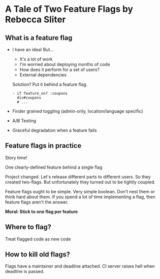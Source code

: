 # A Tale of Two Feature Flags by Rebecca Sliter

## What is a feature flag

- I have an idea! But...
  - It's a lot of work
  - I'm worried about deploying months of code
  - How does it perform for a set of users?
  - External dependencies

  Solution? Put it behind a feature flag.

  ```
  - if feature_on? :coupons
    div#coupons
    # ...
  ```

- Finder grained toggling (admin-only, location/language specific)
- A/B Testing
- Graceful degradation when a feature fails

## Feature flags in practice

Story time!

  One clearly-defined feature behind a single flag

  Project changed. Let's release different parts to different users. So they created two-flags. But unfortunately they turned out to be tightly coupled.

Feature flags ought to be simple. Very simple boolean. Don't nest them or think hard about them. If you spend a lot of time implementing a flag, then feature flags aren't the answer.

__Moral: Stick to one flag per feature__

## Where to flag?
Treat flagged code as new code

## How to kill old flags?
Flags have a maintainer and deadline attached. CI server raises hell when deadline is passed.
